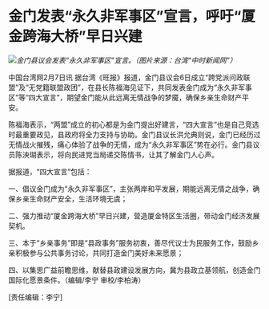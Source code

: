 # 金门发表“永久非军事区”宣言，呼吁“厦金跨海大桥”早日兴建

![](https://inews.gtimg.com/newsapp_bt/0/15648682361/1000)_金门县议会发表“永久非军事区”宣言。（图片来源：台湾“中时新闻网”）_

中国台湾网2月7日讯
据台湾《旺报》报道，金门县议会6日成立“跨党派问政联盟”及“无党籍联盟政团”，在县长陈福海见证下，共同发表金门成为“永久非军事区”等“四大宣言”，期望金门能从此远离无情战争的梦魇，确保乡亲生命财产平安。

陈福海表示，“两盟”成立的初心都是为金门提出好建言，“四大宣言”也是自己竞选时最重要政见，县政府将全力支持与协助。金门县议长洪允典则说，金门已经历过无情战火摧残，痛心体验了战争的无情，成为“永久非军事区”势在必行。金门县议员陈泱瑚表示，将向民进党当局递交陈情书，让其了解金门人心声。

据报道，“四大宣言”包括：

一、倡议金门成为“永久非军事区”，主张两岸和平发展，期能远离无情之战争，确保乡亲生命财产安全，生活环境无虞；

二、强力推动“厦金跨海大桥”早日兴建，营造厦金特区生活圈，带动金门经济发展契机。

三、本于“乡亲事务”即是“县政事务”服务初衷，善尽代议士为民服务工作，鼓励乡亲积极参与公共事务讨论，共同打造金门美好未来愿景；

四、以集思广益前瞻思维，献替县政建设发展方向，冀为县政立基领航，创造金门国际化愿景条件。（编辑/李宁 审校/李柏涛）

[责任编辑：李宁]

